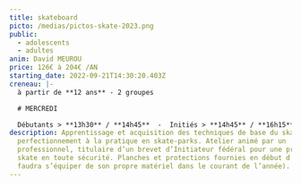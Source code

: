 ```yaml
---
title: skateboard
picto: /medias/pictos-skate-2023.png
public:
  - adolescents
  - adultes
anim: David MEUROU
price: 126€ à 204€ /AN
starting_date: 2022-09-21T14:30:20.403Z
creneau: |-
  à partir de **12 ans** - 2 groupes

  # MERCREDI

  Débutants > **13h30** / **14h45**  -  Initiés > **14h45** / **16h15**
description: Apprentissage et acquisition des techniques de base du skate et/ou
  perfectionnement à la pratique en skate-parks. Atelier animé par un
  professionnel, titulaire d’un brevet d’Initiateur fédéral pour une pratique du
  skate en toute sécurité. Planches et protections fournies en début d’année (il
  faudra s’équiper de son propre matériel dans le courant de l’année).
---
```

